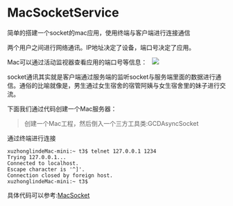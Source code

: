 # MacSocketService
简单的搭建一个socket的mac应用，使用终端与客户端进行连接通信

两个用户之间进行网络通讯。IP地址决定了设备，端口号决定了应用。

Mac可以通过活动监视器查看应用的端口号等信息：
 
![](https://ws3.sinaimg.cn/large/006tKfTcly1ffwesp1356j30nf0gqwip.jpg)

socket通讯其实就是客户端通过服务端的监听socket与服务端里面的数据进行通信。通俗的比喻就像是，男生通过女生宿舍的宿管阿姨与女生宿舍里的妹子进行交流。

下面我们通过代码创建一个Mac服务器：

> 创建一个Mac工程，然后倒入一个三方工具类:GCDAsyncSocket




通过终端进行连接
```git
xuzhonglindeMac-mini:~ t3$ telnet 127.0.0.1 1234
Trying 127.0.0.1...
Connected to localhost.
Escape character is '^]'.
Connection closed by foreign host.
xuzhonglindeMac-mini:~ t3$
```

具体代码可以参考:[MacSocket]()
